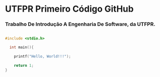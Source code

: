 ﻿# UTFPR Primeiro Código GitHub

### Trabalho De Introdução A Engenharia De Software, da UTFPR.

~~~C

#include <stdio.h>

  int main(){
  
    printf("Hello, World!!!");
    
    return 1;
}

~~~

